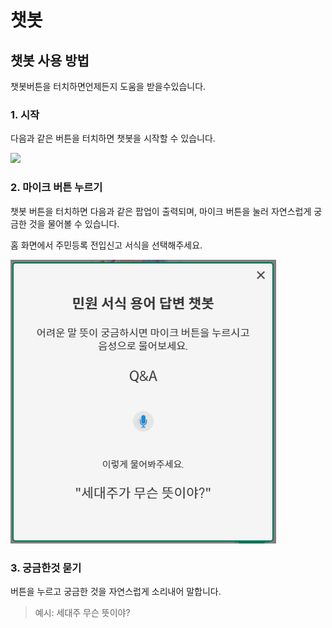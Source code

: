 # 챗봇

## 챗봇 사용 방법

챗봇버튼을 터치하면언제든지 도움을 받을수있습니다.

### 1. 시작

다음과 같은 버튼을 터치하면 챗봇을 시작할 수 있습니다.

![](https://raw.githubusercontent.com/mzux/kiosk-jeju/main/\_images/btn\_k\_chatbot\_normal.png)

### 2. 마이크 버튼 누르기

챗봇 버튼을 터치하면 다음과 같은 팝업이 출력되며, 마이크 버튼을 눌러 자연스럽게 궁금한 것을 물어볼 수 있습니다.

홈 화면에서 주민등록 전입신고 서식을 선택해주세요.

![](<../.gitbook/assets/image (2).png>)

### 3. 궁금한것 묻기

버튼을 누르고 궁금한 것을 자연스럽게 소리내어 말합니다.

> 예시: 세대주 무슨 뜻이야?

